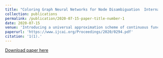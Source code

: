 ```yaml
---
title: "Coloring Graph Neural Networks for Node Disambiguation  International Joint Conference on Artificial Intelligence (IJCAI) 2020"
collection: publications
permalink: /publication/2020-07-15-paper-title-number-1
date: 2020-07-15
venue: 'Introducing a universal approximation scheme of continuous functions on graphs.'
paperurl: 'https://www.ijcai.org/Proceedings/2020/0294.pdf'
citation: '1(1).'
---
```


<a href='https://www.ijcai.org/Proceedings/2020/0294.pdf'>Download paper here</a>
